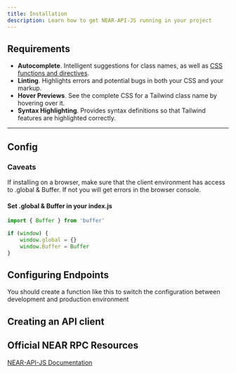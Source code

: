```yaml
---
title: Installation
description: Learn how to get NEAR-API-JS running in your project
---
```


## Requirements

- **Autocomplete**. Intelligent suggestions for class names, as well as [CSS functions and directives](https://tailwindcss.com/docs/functions-and-directives).
- **Linting**. Highlights errors and potential bugs in both your CSS and your markup.
- **Hover Previews**. See the complete CSS for a Tailwind class name by hovering over it.
- **Syntax Highlighting**. Provides syntax definitions so that Tailwind features are highlighted correctly.

---

## Config

### Caveats
If installing on a browser, make sure that the client environment has access to .global & Buffer.
If not you will get errors in the browser console.

#### Set .global & Buffer in your index.js
```js
import { Buffer } from 'buffer'

if (window) {
    window.global = {}
    window.Buffer = Buffer
}
```


## Configuring Endpoints
You should create a function like this to switch the configuration between development and production environment

<tabbed-code>
<template v-slot:js>

```js
function getConfig (env) {
	switch (env) {
        case 'production':
        case 'mainnet':
            return {
                networkId: 'mainnet',
                nodeUrl: 'https://rpc.mainnet.near.org',
                walletUrl: 'https://wallet.near.org',
                helperUrl: 'https://helper.mainnet.near.org'
            }
        case 'development':
        case 'testnet':
            return {
                networkId: 'testnet',
                nodeUrl: 'https://rpc.testnet.near.org',
                walletUrl: 'https://wallet.testnet.near.org',
                helperUrl: 'https://helper.testnet.near.org'
            }
        default:
            throw Error(`Unconfigured environment '${env}'`)
	}
}
```
</template>
<template v-slot:node_js>

```js
function getConfig (env) {
	switch (env) {
		case 'production':
		case 'mainnet':
			return {
				networkId: 'mainnet',
				nodeUrl: 'https://rpc.mainnet.near.org',
				walletUrl: 'https://wallet.near.org',
				helperUrl: 'https://helper.mainnet.near.org'
			}
		case 'development':
		case 'testnet':
			return {
				networkId: 'testnet',
				nodeUrl: 'https://rpc.testnet.near.org',
				walletUrl: 'https://wallet.testnet.near.org',
				helperUrl: 'https://helper.testnet.near.org'
			}
		default:
			throw Error(`Unconfigured environment '${env}'`)
	}
}
```
</template>
</tabbed-code>


## Creating an API client

<tabbed-code>
<template v-slot:js>

```js
import * as nearAPI from 'near-api-js'

let config = getConfig('testnet')

// Adding a keystore is optional for executing view calls
let keyStore = new nearAPI.keyStores.BrowserLocalStorageKeyStore()
config.deps = { keyStore: keyStore }

let near = await nearAPI.connect(config);
let walletAccount = new nearAPI.WalletAccount(near);
let accountId = walletAccount.getAccountId();
```
</template>
<template v-slot:node_js>

```js
import * as nearAPI from 'near-api-js'

let config = getConfig('testnet')

// SECURITY!!! This is a dummy key. Never hardcode any access keys in your code. 
// Import them from secure files, env variables or other configuration mangers
let access_key = 'ed25519:30J08h8380h38U3J038z3830ub3U03J3030389H783g3Gg38g7G3G33JIG3O3KLJONCDO3NP2M2P3Mldsjdkfjdk'

// Adding a keystore is optional for executing view calls
const keyStore = new keyStores.InMemoryKeyStore()
const keyPair = KeyPair.fromString(access_key)
await keyStore.setKey(network, account, keyPair) // Note the 'await'

config.deps = { keyStore: keyStore }

let near = await nearAPI.connect(config);
let walletAccount = new nearAPI.WalletAccount(near);
let accountId = walletAccount.getAccountId();
```
</template>
</tabbed-code>

## Official NEAR RPC Resources
[NEAR-API-JS Documentation](https://near.github.io/near-api-js/)
